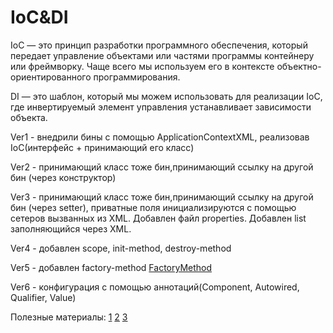 # IoC&DI
IoC — это принцип разработки программного обеспечения, который передает управление объектами или частями программы контейнеру или фреймворку. Чаще всего мы используем его в контексте объектно-ориентированного программирования.

DI — это шаблон, который мы можем использовать для реализации IoC, где инвертируемый элемент управления устанавливает зависимости объекта.

Ver1 - внедрили бины с помощью ApplicationContextXML, реализовав IoC(интерфейс + принимающий его класс)

Ver2 - принимающий класс тоже бин,принимающий ссылку на другой бин (через конструктор)

Ver3 - принимающий класс тоже бин,принимающий ссылку на другой бин (через setter), приватные поля инициализируются с помощью сетеров вызванных из XML. Добавлен файл properties. Добавлен list заполняющийся через XML.

Ver4 - добавлен scope, init-method, destroy-method

Ver5 - добавлен factory-method [FactoryMethod](https://github.com/ncallie/Other/tree/main/FactoryMethod)

Ver6 - конфигурация с помощью аннотаций(Component, Autowired, Qualifier, Value)


Полезные материалы:
[1](https://www.baeldung.com/spring-dependency-injection#:~:text=Dependency%20Injection%20is%20a%20fundamental,managing%20components%20onto%20the%20container.)
[2](http://spring-projects.ru/guides/lessons/lesson-2/)
[3](https://habr.com/ru/post/455794/)
